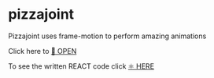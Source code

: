# pizzajoint
Pizzajoint uses frame-motion to perform amazing animations

Click here to <a href="https://romualdo-ah.github.io/pizzajoint/" target="_blank">🚀 OPEN</a>

To see the written REACT code click <a href="https://github.com/romualdo-ah/pizzajoint/tree/main">⚛ HERE</a>
